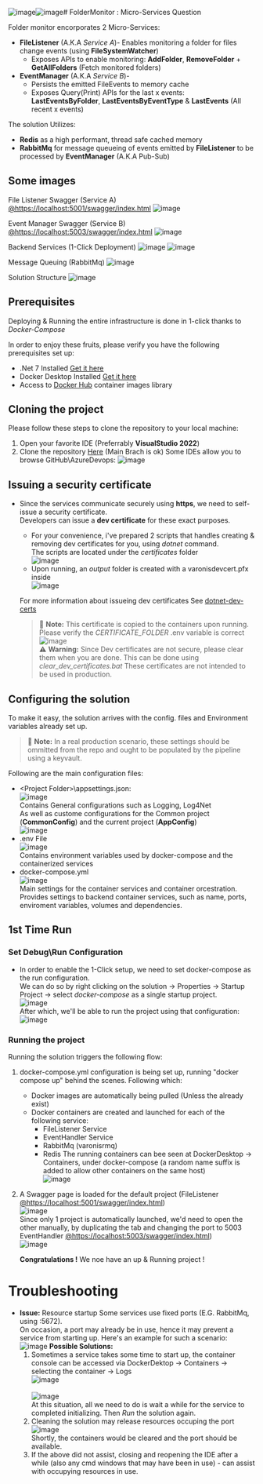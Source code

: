 ![image](https://github.com/JakePathFinder/FolderMonitor/assets/59265424/0a033383-f68a-4e3a-9e52-f853328f039b)![image](https://github.com/JakePathFinder/FolderMonitor/assets/59265424/ba2362e3-311b-4be0-bef0-a7a5bc67236f)# FolderMonitor : Micro-Services Question

Folder monitor encorporates 2 Micro-Services:
* **FileListener** (A.K.A _Service A_)- Enables monitoring a folder for files change events (using **FileSystemWatcher**)
  - Exposes APIs to enable monitoring: **AddFolder**, **RemoveFolder** + **GetAllFolders** (Fetch monitored folders)
* **EventManager** (A.K.A _Service B_)- 
  - Persists the emitted FileEvents to memory cache
  - Exposes Query(Print) APIs for the last x events: **LastEventsByFolder**, **LastEventsByEventType** & **LastEvents** (All recent x events)

The solution Utilizes: 
* **Redis** as a high performant, thread safe cached memory
* **RabbitMq** for message queueing of events emitted by **FileListener** to be processed by **EventManager** (A.K.A Pub-Sub)
    
## Some images
File Listener Swagger (Service A) [@https://localhost:5001/swagger/index.html](https://localhost:5001/swagger/index.html)
![image](https://github.com/JakePathFinder/FolderMonitor/assets/59265424/b0a13176-94ab-45da-9d55-bfa8b6184333)


Event Manager Swagger (Service B) [@https://localhost:5003/swagger/index.html](https://localhost:5003/swagger/index.html)
![image](https://github.com/JakePathFinder/FolderMonitor/assets/59265424/5b765a7e-e9f0-47b0-bdef-85e5e1ff2274)

Backend Services (1-Click Deployment)
![image](https://github.com/JakePathFinder/FolderMonitor/assets/59265424/bcbce611-b852-4439-ad6c-ecfe69ee8864)
![image](https://github.com/JakePathFinder/FolderMonitor/assets/59265424/91c368d8-dfc3-404c-a112-4c5d3f4c6229)

Message Queuing (RabbitMq)
![image](https://github.com/JakePathFinder/FolderMonitor/assets/59265424/24427024-5214-4cd7-b21c-6b1b7b5dd103)

Solution Structure
![image](https://github.com/JakePathFinder/FolderMonitor/assets/59265424/c082310e-f9b6-49f8-9c90-57d874c73a17)

## Prerequisites
Deploying & Running the entire infrastructure is done in 1-click thanks to _Docker-Compose_

In order to enjoy these fruits, please verify you have the following prerequisites set up:
* .Net 7 Installed [Get it here](https://dotnet.microsoft.com/en-us/download)
* Docker Desktop Installed [Get it here](https://www.docker.com/products/docker-desktop/)
* Access to [Docker Hub](https://hub.docker.com/) container images library


## Cloning the project
Please follow these steps to clone the repository to your local machine:
1. Open your favorite IDE (Preferrably **VisualStudio 2022**)
2. Clone the repository [Here](https://github.com/JakePathFinder/FolderMonitor.git) (Main Brach is ok)
Some IDEs allow you to browse GitHub\AzureDevops:
![image](https://github.com/JakePathFinder/FolderMonitor/assets/59265424/194544a4-bcfb-40b5-b7ec-5f081bf4144f)


## Issuing a security certificate
* Since the services communicate securely using **https**, we need to self-issue a security certificate.
  <br>Developers can issue a **dev certificate** for these exact purposes.
  - For your convenience, i've prepared 2 scripts that handles creating & removing dev certificates for you, using _dotnet_ command.
    <br> The scripts are located under the _certificates_ folder
    <br>![image](https://github.com/JakePathFinder/FolderMonitor/assets/59265424/a949d56b-04c5-4301-a029-6eeae3a6e1e4)<br>
  - Upon running, an _output_ folder is created with a varonisdevcert.pfx inside
   <br>![image](https://github.com/JakePathFinder/FolderMonitor/assets/59265424/f6da2982-7682-421b-b94b-b50027534f57)<br>

   For more information about issueing dev certificates See [dotnet-dev-certs](https://learn.microsoft.com/en-us/dotnet/core/tools/dotnet-dev-certs)
   > :memo: **Note:** This certificate is copied to the containers upon running.
   > <br>Please verify the _CERTIFICATE_FOLDER_ .env variable is correct
   <br>![image](https://github.com/JakePathFinder/FolderMonitor/assets/59265424/d21d3f8e-4857-4318-aeb2-978f58fc391c)<br>
   > :warning: **Warning:** Since Dev certificates are not secure, please clear them when you are done.
   > This can be done using _clear_dev_certificates.bat_
   > These certificates are not intended to be used in production.

## Configuring the solution
To make it easy, the solution arrives with the config. files and Environment variables already set up.
> :memo: **Note:** In a real production scenario, these settings should be ommitted from the repo and ought to be populated by the pipeline using a keyvault.

Following are the main configuration files:
* \<Project Folder\>\\appsettings.json:
  <br>![image](https://github.com/JakePathFinder/FolderMonitor/assets/59265424/633c9a4e-ef1d-4325-b95e-8fab5940116a)<br>
  Contains General configurations such as Logging, Log4Net
  <br>As well as custome configurations for the Common project (**CommonConfig**) and the current project (**AppConfig**)
  <br>![image](https://github.com/JakePathFinder/FolderMonitor/assets/59265424/c5c6d7b7-23e8-42e7-b449-142487b7c17b)<br>
* .env File
  <br>![image](https://github.com/JakePathFinder/FolderMonitor/assets/59265424/71985f60-6153-4d5b-873a-eb3048171537)<br>
  Contains environment variables used by docker-compose and the containerized services  
* docker-compose.yml
  <br>![image](https://github.com/JakePathFinder/FolderMonitor/assets/59265424/a3c0c471-f9ea-45be-aec3-b562ecd4c448)<br>
  Main settings for the container services and container orcestration.
  <br>Provides settings to backend container services, such as name, ports, enviroment variables, volumes and dependencies.

## 1st Time Run
### Set Debug\Run Configuration
* In order to enable the 1-Click setup, we need to set docker-compose as the run configuration.
  <br> We can do so by right clicking on the solution -> Properties -> Startup Project -> select _docker-compose_ as a single startup project.
  <br>![image](https://github.com/JakePathFinder/FolderMonitor/assets/59265424/fb9e2a7e-bc85-4222-a205-5c04e0741ace)<br>
  After which, we'll be able to run the project using that configuration:
  <br>![image](https://github.com/JakePathFinder/FolderMonitor/assets/59265424/b43cf668-65ea-4998-8312-7b391ac7ed74)<br>
### Running the project
Running the solution triggers the following flow:
1. docker-compose.yml configuration is being set up, running "docker compose up" behind the scenes. Following which:
   - Docker images are automatically being pulled (Unless the already exist)
   - Docker containers are created and launched for each of the following service:
     + FileListener Service
     + EventHandler Service
     + RabbitMq (varonisrmq)
     + Redis
    The running containers can bee seen at DockerDesktop -> Containers, under docker-compose (a random name suffix is added to allow other containers on the same host)
    <br>![image](https://github.com/JakePathFinder/FolderMonitor/assets/59265424/e1976c37-8553-40cc-899f-dbfa096f9027)<br>
2. A Swagger page is loaded for the default project (FileListener [@https://localhost:5001/swagger/index.html](https://localhost:5001/swagger/index.html))
   <br>![image](https://github.com/JakePathFinder/FolderMonitor/assets/59265424/76f16d52-1592-4e8e-85df-400033cd0de0)<br>
   Since only 1 project is automatically launched, we'd need to open the other manually, by duplicating the tab and changing the port to 5003
   EventHandler [@https://localhost:5003/swagger/index.html](https://localhost:5003/swagger/index.html))
    <br>![image](https://github.com/JakePathFinder/FolderMonitor/assets/59265424/becf9d7d-1c6b-4e04-a4ac-c6d4a97963d3)<br>

   **Congratulations !** We noe have an up & Running project !





# Troubleshooting
* **Issue:** Resource startup
  Some services use fixed ports (E.G. RabbitMq, using :5672).<br>
  On occasion, a port may already be in use, hence it may prevent a service from starting up.
  Here's an example for such a scenario:
  ![image](https://github.com/JakePathFinder/FolderMonitor/assets/59265424/09637a23-24ad-4c06-aad9-b904f48fb08b)
  **Possible Solutions:**
  1. Sometimes a service takes some time to start up, the container console can be accessed via DockerDektop -> Containers -> selecting the container -> Logs
     <br>![image](https://github.com/JakePathFinder/FolderMonitor/assets/59265424/bf64b93d-28dc-4b14-9cdc-5371fd73a392)<br>
     <br>![image](https://github.com/JakePathFinder/FolderMonitor/assets/59265424/2272e10a-c977-4bd9-a09e-283b0184a539)<br>
     At this situation, all we need to do is wait a while for the service to completed initializing. Then _Run_ the solution again.
  2. Cleaning the solution may release resources occuping the port
     <br>![image](https://github.com/JakePathFinder/FolderMonitor/assets/59265424/8ac9d7ae-84e0-4b40-b82a-5c80762b2e53)<br>
     Shortly, the containers would be cleared and the port should be available.
  3. If the above did not assist, closing and reopening the IDE after a while (also any cmd windows that may have been in use) - can assist with occupying resources in use.
     






